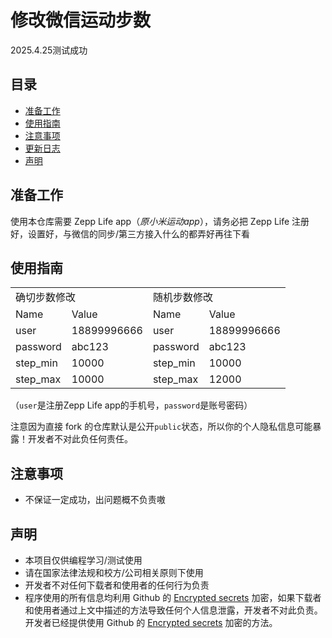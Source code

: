 # 修改微信运动步数
2025.4.25测试成功

## 目录
* [准备工作](#准备工作)
* [使用指南](#使用指南)
* [注意事项](#注意事项)
* [更新日志](#更新日志)
* [声明](#声明)

## 准备工作
使用本仓库需要 Zepp Life app（*原小米运动app*），请务必把 Zepp Life 注册好，设置好，与微信的同步/第三方接入什么的都弄好再往下看
  
## 使用指南

   <table>
    <tr>
     <td colspan="2">确切步数修改</td>
     <td colspan="2">随机步数修改</td>
    </tr>
    <tr>
     <td>Name</td>
     <td>Value</td>
     <td>Name</td>
     <td>Value</td>
    </tr>
    <tr>
     <td>user</td>
     <td>18899996666</td>
     <td>user</td>
     <td>18899996666</td>
    </tr>
    <tr>
     <td>password</td>
     <td>abc123</td>
     <td>password</td>
     <td>abc123</td>
    </tr>
    <tr>
     <td>step_min</td>
     <td>10000</td>
     <td>step_min</td>
     <td>10000</td>
    </tr>
    <tr>
     <td>step_max</td>
     <td>10000</td>
     <td>step_max</td>
     <td>12000</td>
    </tr>
   </table>
   
   （`user`是注册Zepp Life app的手机号，`password`是账号密码）
   
注意因为直接 fork 的仓库默认是公开`public`状态，所以你的个人隐私信息可能暴露！开发者不对此负任何责任。 
  
## 注意事项
* 不保证一定成功，出问题概不负责嗷

## 声明
- 本项目仅供编程学习/测试使用
- 请在国家法律法规和校方/公司相关原则下使用
- 开发者不对任何下载者和使用者的任何行为负责
- 程序使用的所有信息均利用 Github 的 [Encrypted secrets](https://docs.github.com/en/actions/security-guides/encrypted-secrets) 加密，如果下载者和使用者通过上文中描述的方法导致任何个人信息泄露，开发者不对此负责。开发者已经提供使用 Github 的 [Encrypted secrets](https://docs.github.com/en/actions/security-guides/encrypted-secrets) 加密的方法。

